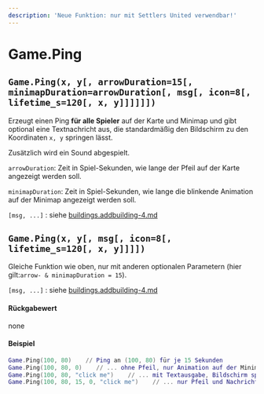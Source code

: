 ```yaml
---
description: 'Neue Funktion: nur mit Settlers United verwendbar!'
---
```


# Game.Ping

## `Game.Ping(x, y[, arrowDuration=15[, minimapDuration=arrowDuration[, msg[, icon=8[, lifetime_s=120[, x, y]]]]]])`

Erzeugt einen Ping **für alle Spieler** auf der Karte und Minimap und gibt optional eine Textnachricht aus, die standardmäßig den Bildschirm zu den Koordinaten `x, y` springen lässt.

Zusätzlich wird ein Sound abgespielt.

`arrowDuration`: Zeit in Spiel-Sekunden, wie lange der Pfeil auf der Karte angezeigt werden soll.

`minimapDuration`: Zeit in Spiel-Sekunden, wie lange die blinkende Animation auf der Minimap  angezeigt werden soll.

`[msg, ...]` : siehe [buildings.addbuilding-4.md](buildings.addbuilding-4.md "mention")

## `Game.Ping(x, y[, msg[, icon=8[, lifetime_s=120[, x, y]]]])`

Gleiche Funktion wie oben, nur mit anderen optionalen Parametern (hier gilt:`arrow- & minimapDuration = 15`).

`[msg, ...]` : siehe [buildings.addbuilding-4.md](buildings.addbuilding-4.md "mention")

#### Rückgabewert

none

#### Beispiel

```lua
Game.Ping(100, 80)    // Ping an (100, 80) für je 15 Sekunden
Game.Ping(100, 80, 0)    // ... ohne Pfeil, nur Animation auf der Minimap (und Sound)
Game.Ping(100, 80, "click me")    // ... mit Textausgabe, Bildschirm springt zu den Koordinaten
Game.Ping(100, 80, 15, 0, "click me")    // ... nur Pfeil und Nachricht
```
